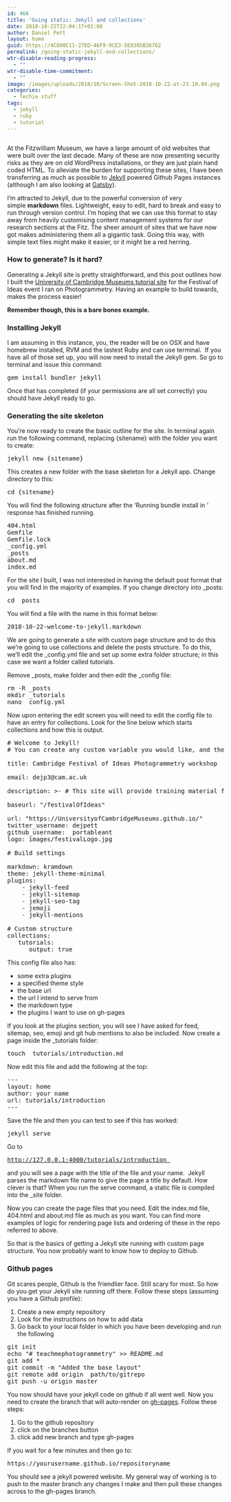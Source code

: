```yaml
---
id: 466
title: 'Going static: Jekyll and collections'
date: 2018-10-22T22:04:17+01:00
author: Daniel Pett
layout: home
guid: https://4C800C11-27ED-46F9-9CE3-5E8385B26762
permalink: /going-static-jekyll-and-collections/
wtr-disable-reading-progress:
  - ""
wtr-disable-time-commitment:
  - ""
image: /images/uploads/2018/10/Screen-Shot-2018-10-22-at-23.10.04.png
categories:
  - Techie stuff
tags:
  - jekyll
  - ruby
  - tutorial
---
```

<figure class="wp-block-image"><img src="https://museologi.st/images/uploads/2018/10/Screen-Shot-2018-10-22-at-23.10.04.png" alt="" class="wp-image-473" srcset="https://museologi.st/images/uploads/2018/10/Screen-Shot-2018-10-22-at-23.10.04.png 1858w, https://museologi.st/images/uploads/2018/10/Screen-Shot-2018-10-22-at-23.10.04-300x222.png 300w, https://museologi.st/images/uploads/2018/10/Screen-Shot-2018-10-22-at-23.10.04-768x569.png 768w, https://museologi.st/images/uploads/2018/10/Screen-Shot-2018-10-22-at-23.10.04-1024x758.png 1024w" sizes="(max-width: 1858px) 100vw, 1858px" /></figure> 

At the Fitzwilliam Museum, we have a large amount of old websites that were built over the last decade. Many of these are now presenting security risks as they are on old WordPress installations, or they are just plain hand coded HTML. To alleviate the burden for supporting these sites, I have been transferring as much as possible to [Jekyll](https://jekyllrb.com/) powered Github Pages instances (although I am also looking at [Gatsby](https://gatsbyjs.com)).&nbsp;

I&#8217;m attracted to Jekyll, due to the powerful conversion of very simple&nbsp;**markdown** files. Lightweight, easy to edit, hard to break and easy to run through version control. I&#8217;m hoping that we can use this format to stay away from heavily customising content management systems for our research sections at the Fitz. The sheer amount of sites that we have now got makes administering them all a gigantic task. Going this way, with simple text files might make it easier, or it might be a red herring.

### How to generate? Is it hard?

Generating a Jekyll site is pretty straightforward, and this post outlines how I built the [University of Cambridge Museums tutorial site](https://github.com/UniversityofCambridgeMuseums/festivalOfIdeas) for the Festival of Ideas event I ran on Photogrammetry. Having an example to build towards, makes the process easier!&nbsp;

**Remember though, this is a bare bones example.&nbsp;**

### Installing Jekyll

I am assuming in this instance, you, the reader will be on OSX and have homebrew installed, RVM and the lastest Ruby and can use terminal.&nbsp; If you have all of those set up, you will now need to install the Jekyll gem. So go to terminal and issue this command:&nbsp; &nbsp;

<pre class="wp-block-preformatted">gem install bundler jekyll<br /></pre>

Once that has completed (if your permissions are all set correctly) you should have Jekyll ready to go.

### Generating the site skeleton

You&#8217;re now ready to create the basic outline for the site. In terminal again run the following command, replacing {sitename} with the folder you want to create:

<pre class="wp-block-preformatted">jekyll new {sitename}<br /></pre>

This creates a new folder with the base skeleton for a Jekyll app. Change directory to this:

<pre class="wp-block-preformatted">cd {sitename}</pre>

You will find the following structure after the &#8216;Running bundle install in &#8216; response has finished running.&nbsp;

<pre class="wp-block-preformatted">404.html<br />Gemfile<br />Gemfile.lock<br />_config.yml<br />_posts<br />about.md<br />index.md</pre>

For the site I built, I was not interested in having the default post format that you will find in the majority of examples. If you change directory into _posts:

<pre class="wp-block-preformatted">cd _posts&nbsp;</pre>

You will find a file with the name in this format below:

<pre class="wp-block-preformatted">2018-10-22-welcome-to-jekyll.markdown<br /></pre>

We are going to generate a site with custom page structure and to do this we&#8217;re going to use collections and delete the posts structure. To do this, we&#8217;ll edit the _config.yml file and set up some extra folder structure; in this case we want a folder called tutorials. 

Remove \_posts, make folder and then edit the \_config file:

<pre class="wp-block-preformatted">rm -R _posts<br />mkdir _tutorials<br />nano _config.yml</pre>

Now upon entering the edit screen you will need to edit the config file to have an entry for collections. Look for the line below which starts collections and how this is output.

<pre class="wp-block-preformatted"># Welcome to Jekyll!<br /># You can create any custom variable you would like, and they will be accessible# in the templates via {{ site.myvariable }}.<br /><br />title: Cambridge Festival of Ideas Photogrammetry workshop<br /><br />email: dejp3@cam.ac.uk<br /><br />description: &gt;- # This site will provide training material for the Museum of Classical Archaeology's workshop on photogrammetry.<br /><br />baseurl: "/festivalOfIdeas" <br /><br />url: "https://UniversityofCambridgeMuseums.github.io/" <br />twitter_username: dejpett<br />github_username:  portableant<br />logo: images/festivalLogo.jpg<br /><br /># Build settings<br /><br />markdown: kramdown<br />theme: jekyll-theme-minimal<br />plugins:  <br />    - jekyll-feed  <br />    - jekyll-sitemap  <br />    - jekyll-seo-tag  <br />    - jemoji  <br />    - jekyll-mentions<br /><br /># Custom structure<br />collections:  <br />   tutorials:    <br />      output: true<br /></pre>

This config file also has:

  * some extra plugins
  * a specified theme style
  * the base url
  * the url I intend to serve from
  * the markdown type
  * the plugins I want to use on gh-pages

If you look at the plugins section, you will see I have asked for feed, sitemap, seo, emoji and git hub mentions to also be included. Now create a page inside the _tutorials folder:

<pre class="wp-block-preformatted">touch _tutorials/introduction.md<br /></pre>

Now edit this file and add the following at the top:

<pre class="wp-block-preformatted">--- <br />layout: home <br />author: your name <br />url: tutorials/introduction <br />---</pre>

Save the file and then you can test to see if this has worked:

<pre class="wp-block-preformatted">jekyll serve</pre>

Go to 

<pre class="wp-block-preformatted"><a href="http://127.0.0.1:4000/tutorials/introduction ">http://127.0.0.1:4000/tutorials/introduction </a></pre>

and you will see a page with the title of the file and your name.&nbsp; Jekyll parses the markdown file name to give the page a title by default. How clever is that? When you run the serve command, a static file is compiled into the _site folder.

Now you can create the page files that you need. Edit the index.md file, 404.html and about.md file as much as you want. You can find more examples of logic for rendering page lists and ordering of these in the repo referred to above.&nbsp;

So that is the basics of getting a Jekyll site running with custom page structure. You now probably want to know how to deploy to Github.

### Github pages&nbsp;

Git scares people, Github is the friendlier face. Still scary for most. So how do you get your Jekyll site running off there. Follow these steps (assuming you have a Github profile):

  1. Create a new empty repository
  2. Look for the instructions on how to add data
  3. Go back to your local folder in which you have been developing and run the following

<pre class="wp-block-preformatted">git init<br />echo "# teachmephotogrammetry" &gt;&gt; README.md<br />git add *&nbsp;<br />git commit -m "Added the base layout"<br />git remote add origin&nbsp; path/to/gitrepo<br />git push -u origin master</pre>

You now should have your jekyll code on github if all went well. Now you need to create the branch that will auto-render on [gh-pages](https://pages.github.com/). Follow these steps:

  1. Go to the github repository
  2. click on the branches button
  3. click add new branch and type gh-pages

If you wait for a few minutes and then go to:

<pre class="wp-block-preformatted">https://yourusername.github.io/repositoryname</pre>

You should see a jekyll powered website. My general way of working is to push to the master branch any changes I make and then pull these changes across to the gh-pages branch.&nbsp;